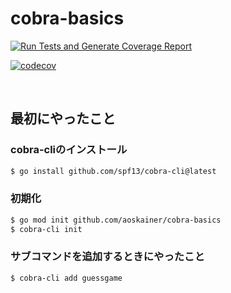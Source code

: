 # cobra-basics

[![Run Tests and Generate Coverage Report](https://github.com/aoskainer/cobra-basics/actions/workflows/test.yml/badge.svg)](https://github.com/aoskainer/cobra-basics/actions/workflows/test.yml)

[![codecov](https://codecov.io/gh/aoskainer/cobra-basics/graph/badge.svg?token=W0HSTF9ZWF)](https://codecov.io/gh/aoskainer/cobra-basics)

<br>

## 最初にやったこと

### cobra-cliのインストール

```sh
$ go install github.com/spf13/cobra-cli@latest
```

### 初期化

```sh
$ go mod init github.com/aoskainer/cobra-basics
$ cobra-cli init
```

### サブコマンドを追加するときにやったこと

```sh
$ cobra-cli add guessgame
```
